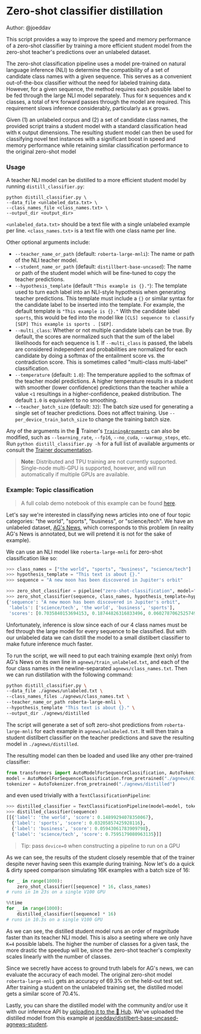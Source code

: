 # Zero-shot classifier distillation

Author: @joeddav 

This script provides a way to improve the speed and memory performance of a zero-shot classifier by training a more
efficient student model from the zero-shot teacher's predictions over an unlabeled dataset.

The zero-shot classification pipeline uses a model pre-trained on natural language inference (NLI) to determine the
compatibility of a set of candidate class names with a given sequence. This serves as a convenient out-of-the-box
classifier without the need for labeled training data. However, for a given sequence, the method requires each
possible label to be fed through the large NLI model separately. Thus for `N` sequences and `K` classes, a total of
`N*K` forward passes through the model are required. This requirement slows inference considerably, particularly as
`K` grows.

Given (1) an unlabeled corpus and (2) a set of candidate class names, the provided script trains a student model
with a standard classification head with `K` output dimensions. The resulting student model can then be used for
classifying novel text instances with a significant boost in speed and memory performance while retaining similar
classification performance to the original zero-shot model

### Usage

A teacher NLI model can be distilled to a more efficient student model by running `distill_classifier.py`:

```
python distill_classifier.py \
--data_file <unlabeled_data.txt> \
--class_names_file <class_names.txt> \
--output_dir <output_dir>
```

`<unlabeled_data.txt>` should be a text file with a single unlabeled example per line. `<class_names.txt>` is a text file with one class name per line.

Other optional arguments include:

- `--teacher_name_or_path` (default: `roberta-large-mnli`): The name or path of the NLI teacher model.
- `--student_name_or_path` (default: `distillbert-base-uncased`): The name or path of the student model which will
be fine-tuned to copy the teacher predictions.
- `--hypothesis_template` (default `"This example is {}."`): The template used to turn each label into an NLI-style
hypothesis when generating teacher predictions. This template must include a `{}` or similar syntax for the
candidate label to be inserted into the template. For example, the default template is `"This example is {}."` With
the candidate label `sports`, this would be fed into the model like `[CLS] sequence to classify [SEP] This example
is sports . [SEP]`.
- `--multi_class`: Whether or not multiple candidate labels can be true. By default, the scores are normalized such
that the sum of the label likelihoods for each sequence is 1. If `--multi_class` is passed, the labels are
considered independent and probabilities are normalized for each candidate by doing a softmax of the entailment
score vs. the contradiction score. This is sometimes called "multi-class multi-label" classification.
- `--temperature` (default: `1.0`): The temperature applied to the softmax of the teacher model predictions. A
higher temperature results in a student with smoother (lower confidence) predictions than the teacher while a value
`<1` resultings in a higher-confidence, peaked distribution. The default `1.0` is equivalent to no smoothing.
- `--teacher_batch_size` (default: `32`): The batch size used for generating a single set of teacher predictions.
Does not affect training. Use `--per_device_train_batch_size` to change the training batch size.

Any of the arguments in the 🤗 Trainer's
[`TrainingArguments`](https://huggingface.co/transformers/main_classes/trainer.html?#trainingarguments) can also be
modified, such as `--learning_rate`, `--fp16`, `--no_cuda`, `--warmup_steps`, etc. Run `python distill_classifier.py
-h` for a full list of available arguments or consult the [Trainer
documentation](https://huggingface.co/transformers/main_classes/trainer.html#trainingarguments).

> **Note**: Distributed and TPU training are not currently supported. Single-node multi-GPU is supported, however,
and will run automatically if multiple GPUs are available.

### Example: Topic classification

> A full colab demo notebook of this example can be found [here](https://colab.research.google.com/drive/1mjBjd0cR8G57ZpsnFCS3ngGyo5nCa9ya?usp=sharing).

Let's say we're interested in classifying news articles into one of four topic categories: "the world", "sports",
"business", or "science/tech". We have an unlabeled dataset, [AG's News](https://huggingface.co/datasets/ag_news),
which corresponds to this problem (in reality AG's News is annotated, but we will pretend it is not for the sake of
example).

We can use an NLI model like `roberta-large-mnli` for zero-shot classification like so:

```python
>>> class_names = ["the world", "sports", "business", "science/tech"]
>>> hypothesis_template = "This text is about {}."
>>> sequence = "A new moon has been discovered in Jupiter's orbit"

>>> zero_shot_classifier = pipeline("zero-shot-classification", model="roberta-large-mnli")
>>> zero_shot_classifier(sequence, class_names, hypothesis_template=hypothesis_template)
{'sequence': "A new moon has been discovered in Jupiter's orbit",
 'labels': ['science/tech', 'the world', 'business', 'sports'],
 'scores': [0.7035840153694153, 0.18744826316833496, 0.06027870625257492, 0.04868902638554573]}
```

Unfortunately, inference is slow since each of our 4 class names must be fed through the large model for every
sequence to be classified. But with our unlabeled data we can distill the model to a small distilbert classifier to
make future inference much faster.

To run the script, we will need to put each training example (text only) from AG's News on its own line in
`agnews/train_unlabeled.txt`, and each of the four class names in the newline-separated `agnews/class_names.txt`.
Then we can run distillation with the following command:

```bash
python distill_classifier.py \
--data_file ./agnews/unlabeled.txt \
--class_names_files ./agnews/class_names.txt \
--teacher_name_or_path roberta-large-mnli \
--hypothesis_template "This text is about {}." \
--output_dir ./agnews/distilled
```

The script will generate a set of soft zero-shot predictions from `roberta-large-mnli` for each example in
`agnews/unlabeled.txt`. It will then train a student distilbert classifier on the teacher predictions and
save the resulting model in `./agnews/distilled`.

The resulting model can then be loaded and used like any other pre-trained classifier:

```python
from transformers import AutoModelForSequenceClassification, AutoTokenizer
model = AutoModelForSequenceClassification.from_pretrained("./agnews/distilled")
tokenizer = AutoTokenizer.from_pretrained("./agnews/distilled")
```

and even used trivially with a `TextClassificationPipeline`:

```python
>>> distilled_classifier = TextClassificationPipeline(model=model, tokenizer=tokenizer, return_all_scores=True)
>>> distilled_classifier(sequence)
[[{'label': 'the world', 'score': 0.14899294078350067},
  {'label': 'sports', 'score': 0.03205857425928116},
  {'label': 'business', 'score': 0.05943061783909798},
  {'label': 'science/tech', 'score': 0.7595179080963135}]]
```

> Tip: pass `device=0` when constructing a pipeline to run on a GPU

As we can see, the results of the student closely resemble that of the trainer despite never having seen this
example during training. Now let's do a quick & dirty speed comparison simulating 16K examples with a batch size of
16:

```python
for _ in range(1000):
    zero_shot_classifier([sequence] * 16, class_names)
# runs in 1m 23s on a single V100 GPU
```

```python
%%time
for _ in range(1000):
    distilled_classifier([sequence] * 16)
# runs in 10.3s on a single V100 GPU
```

As we can see, the distilled student model runs an order of magnitude faster than its teacher NLI model. This is
also a seeting where we only have `K=4` possible labels. The higher the number of classes for a given task, the more
drastic the speedup will be, since the zero-shot teacher's complexity scales linearly with the number of classes.

Since we secretly have access to ground truth labels for AG's news, we can evaluate the accuracy of each model. The
original zero-shot model `roberta-large-mnli` gets an accuracy of 69.3% on the held-out test set. After training a
student on the unlabeled training set, the distilled model gets a similar score of 70.4%.

Lastly, you can share the distilled model with the community and/or use it with our inference API by [uploading it
to the 🤗 Hub](https://huggingface.co/transformers/model_sharing.html). We've uploaded the distilled model from this
example at
[joeddav/distilbert-base-uncased-agnews-student](https://huggingface.co/joeddav/distilbert-base-uncased-agnews-student).
